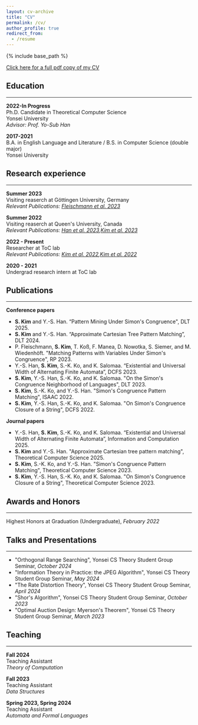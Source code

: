 ```yaml
---
layout: cv-archive
title: "CV"
permalink: /cv/
author_profile: true
redirect_from:
  - /resume
---
```


<style>
a.uline {text-decoration:underline;}
</style>

{% include base_path %}

<a href="../files/cv.pdf" class="uline">Click here for a full pdf copy of my CV</a>

## Education
---
**2022-In Progress**<br>
Ph.D. Candidate in Theoretical Computer Science<br>
Yonsei University<br>
*Advisor: Prof. Yo-Sub Han*

**2017-2021**<br>
B.A. in English Language and Literature / B.S. in Computer Science (double major)<br>
Yonsei University

## Research experience
---

**Summer 2023**<br>
Visiting reaserch at Göttingen University, Germany<br>
*Relevant Publications: <a href="../publications/23_RP" class="uline">Fleischmann et al. 2023</a>*<br>

**Summer 2022**<br>
Visiting reaserch at Queen's University, Canada<br>
*Relevant Publications: <a href="../publications/23_DCFS" class="uline">Han et al. 2023</a>,<a href="../publications/23_DLT" class="uline">Kim et al. 2023</a>*<br>

**2022 - Present**<br>
Researcher at ToC lab<br>
*Relevant Publications: <a href="../publications/22_DCFS" class="uline">Kim et al. 2022</a>,<a href="../publications/22_ISAAC" class="uline">Kim et al. 2022</a>*<br>

**2020 - 2021**<br>
Undergrad research intern at ToC lab<br>


## Publications
---
**Conference papers**<br>
- **S. Kim** and Y.-S. Han. “Pattern Mining Under Simon's Congruence", DLT 2025.<br>
- **S. Kim** and Y.-S. Han. “Approximate Cartesian Tree Pattern Matching”, DLT 2024.<br>
- P. Fleischmann, **S. Kim**, T. Koß, F. Manea, D. Nowotka, S. Siemer, and M. Wiedenhöft. "Matching Patterns with Variables Under Simon's Congruence", RP 2023.<br>
- Y.-S. Han, **S. Kim**, S.-K. Ko, and K. Salomaa. “Existential and Universal Width of Alternating Finite Automata”, DCFS 2023.<br>
- **S. Kim**, Y.-S. Han, S.-K. Ko, and K. Salomaa. "On the Simon's Congruence Neighborhood of Languages", DLT 2023.<br>
- **S. Kim**, S.-K. Ko, and Y.-S. Han. "Simon's Congruence Pattern Matching", ISAAC 2022.<br>
- **S. Kim**, Y.-S. Han, S.-K. Ko, and K. Salomaa. "On Simon's Congruence Closure of a String", DCFS 2022.<br>

**Journal papers**<br>
- Y.-S. Han, **S. Kim**, S.-K. Ko, and K. Salomaa. “Existential and Universal Width of Alternating Finite Automata”, Information and Computation 2025.<br>
- **S. Kim** and Y.-S. Han. "Approximate Cartesian tree pattern matching", Theoretical Computer Science 2025.<br>
- **S. Kim**, S.-K. Ko, and Y.-S. Han. "Simon's Congruence Pattern Matching", Theoretical Computer Science 2023.<br>
- **S. Kim**, Y.-S. Han, S.-K. Ko, and K. Salomaa. "On Simon's Congruence Closure of a String", Theoretical Computer Science 2023.<br>


## Awards and Honors
---
Highest Honors at Graduation (Undergraduate), *February 2022*<br>


## Talks and Presentations
---
- "Orthogonal Range Searching", Yonsei CS Theory Student Group Seminar, *October 2024*
- "Information Theory in Practice: the JPEG Algorithm", Yonsei CS Theory Student Group Seminar, *May 2024*
- "The Rate Distortion Theory", Yonsei CS Theory Student Group Seminar, *April 2024*
- "Shor's Algorithm", Yonsei CS Theory Student Group Seminar, *October 2023*
- "Optimal Auction Design: Myerson's Theorem", Yonsei CS Theory Student Group Seminar, *March 2023*<br>


## Teaching
---
**Fall 2024**<br>
Teaching Assistant<br>
*Theory of Computation*<br>

**Fall 2023**<br>
Teaching Assistant<br>
*Data Structures*

**Spring 2023, Spring 2024**<br>
Teaching Assistant<br>
*Automata and Formal Languages*<br>